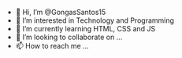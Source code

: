 - 👋 Hi, I’m @GongasSantos15
- 👀 I’m interested in Technology and Programming
- 🌱 I’m currently learning HTML, CSS and JS
- 💞️ I’m looking to collaborate on ...
- 📫 How to reach me ...

<!---
GongasSantos15/GongasSantos15 is a ✨ special ✨ repository because its `README.md` (this file) appears on your GitHub profile.
You can click the Preview link to take a look at your changes.
--->
